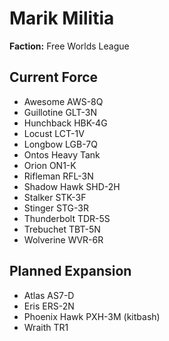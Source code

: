 # Marik Militia
**Faction:** Free Worlds League
## Current Force
- Awesome AWS-8Q
- Guillotine GLT-3N
- Hunchback HBK-4G
- Locust LCT-1V
- Longbow LGB-7Q
- Ontos Heavy Tank
- Orion ON1-K
- Rifleman RFL-3N
- Shadow Hawk SHD-2H
- Stalker STK-3F
- Stinger STG-3R
- Thunderbolt TDR-5S
- Trebuchet TBT-5N
- Wolverine WVR-6R
## Planned Expansion
- Atlas AS7-D
- Eris ERS-2N
- Phoenix Hawk PXH-3M (kitbash)
- Wraith TR1
